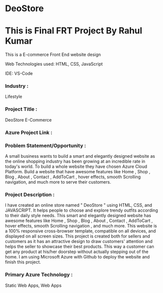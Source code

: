 # DeoStore

# This is Final FRT Project By Rahul Kumar

 This is a E-commerce Front End website design 

 Web Technologies used: HTML, CSS, JavaScript

 IDE: VS-Code  

 ### Industry :
 Lifestyle 

### Project Title :
DeoStore E-Commerce  

 ### Azure Project Link :

### Problem Statement/Opportunity :

A small business wants to build a smart and elegantly designed website as the online shopping industry has been growing at an incredible rate in today's world. To build a whole website they have chosen Azure Cloud Platform. Build a website that have awesome features like Home , Shop , Blog , About , Contact , AddToCart , hover effects, smooth Scrolling navigation, and much more to serve their customers.

### Project Description :

I have created an online store named " DeoStore " using HTML, CSS, and JAVASCRIPT. It helps people to choose and explore trendy outfits according to their daily style needs. This smart and elegantly designed website has awesome features like Home , Shop , Blog , About , Contact , AddToCart , hover effects, smooth Scrolling navigation , and much more. This website is a 100% responsive cross-browser template, compatible on all devices, and displayed on all screen sizes. This project is created both for sellers and customers as it has an attractive design to draw customers' attention and helps the seller to showcase their best products. This way a customer can get any product at his/her doorstep without actually stepping out of the home. I am using Microsoft Azure with Github to deploy the website and finish this project.

### Primary Azure Technology : 
Static Web Apps, Web Apps
